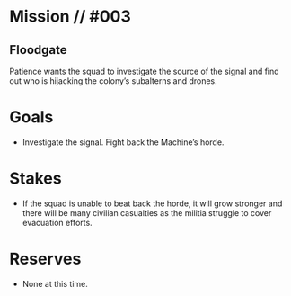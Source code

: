 # Mission // #003
## Floodgate

Patience wants the squad to investigate the source of the signal and find out who is hĳacking the colony’s subalterns and drones.

# Goals
- Investigate the signal. Fight back the Machine’s horde.

# Stakes
- If the squad is unable to beat back the horde, it will grow stronger and there will be many civilian casualties as the militia struggle to cover evacuation efforts.

# Reserves
- None at this time.